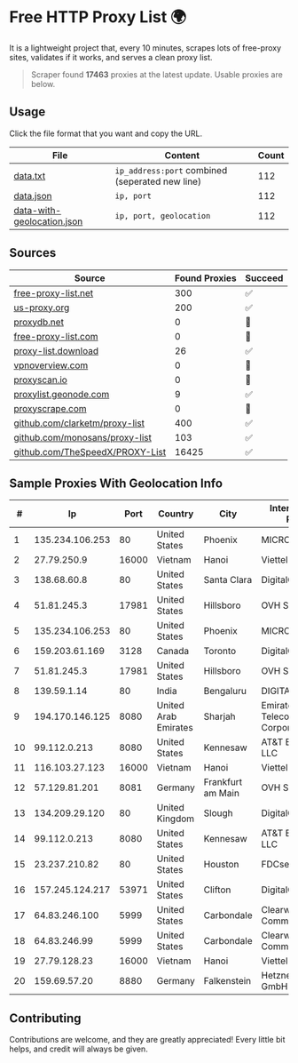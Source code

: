 
# Free HTTP Proxy List 🌍

It is a lightweight project that, every 10 minutes, scrapes lots of free-proxy sites, validates if it works, and serves a clean proxy list.


> Scraper found **17463** proxies at the latest update. Usable proxies are below.

## Usage

Click the file format that you want and copy the URL.


|File|Content|Count|
|----|-------|-----|
|[data.txt](https://raw.githubusercontent.com/themiralay/Proxy-List-World/master/data.txt)|`ip_address:port` combined (seperated new line)|112|
|[data.json](https://raw.githubusercontent.com/themiralay/Proxy-List-World/master/data.json)|`ip, port`|112|
|[data-with-geolocation.json](https://raw.githubusercontent.com/themiralay/Proxy-List-World/master/data-with-geolocation.json)|`ip, port, geolocation`|112|

## Sources

|Source|Found Proxies|Succeed|
|------|-------------|-------|
|[free-proxy-list.net](https://free-proxy-list.net)|300|✅|
|[us-proxy.org](https://www.us-proxy.org)|200|✅|
|[proxydb.net](http://proxydb.net)|0|🚫|
|[free-proxy-list.com](https://free-proxy-list.com/?page=&port=&type%5B%5D=http&type%5B%5D=https&up_time=0&search=Search)|0|🚫|
|[proxy-list.download](https://www.proxy-list.download/HTTP)|26|✅|
|[vpnoverview.com](https://vpnoverview.com/privacy/anonymous-browsing/free-proxy-servers)|0|🚫|
|[proxyscan.io](https://www.proxyscan.io)|0|🚫|
|[proxylist.geonode.com](https://proxylist.geonode.com/api/proxy-list?limit=300&page=1&sort_by=lastChecked&sort_type=desc&protocols=http,https)|9|✅|
|[proxyscrape.com](https://api.proxyscrape.com/v2/?request=displayproxies&protocol=http&timeout=10000&country=all&ssl=all&anonymity=all)|0|🚫|
|[github.com/clarketm/proxy-list](https://raw.githubusercontent.com/clarketm/proxy-list/master/proxy-list-raw.txt)|400|✅|
|[github.com/monosans/proxy-list](https://raw.githubusercontent.com/monosans/proxy-list/main/proxies/http.txt)|103|✅|
|[github.com/TheSpeedX/PROXY-List](https://raw.githubusercontent.com/TheSpeedX/PROXY-List/master/http.txt)|16425|✅|


## Sample Proxies With Geolocation Info

|#|Ip|Port|Country|City|Internet Service Provider|
|-|--|----|-------|----|-------------------------|
|1|135.234.106.253|80|United States|Phoenix|MICROSOFT|
|2|27.79.250.9|16000|Vietnam|Hanoi|Viettel Corporation|
|3|138.68.60.8|80|United States|Santa Clara|DigitalOcean, LLC|
|4|51.81.245.3|17981|United States|Hillsboro|OVH SAS|
|5|135.234.106.253|80|United States|Phoenix|MICROSOFT|
|6|159.203.61.169|3128|Canada|Toronto|DigitalOcean, LLC|
|7|51.81.245.3|17981|United States|Hillsboro|OVH SAS|
|8|139.59.1.14|80|India|Bengaluru|DIGITALOCEAN|
|9|194.170.146.125|8080|United Arab Emirates|Sharjah|Emirates Telecommunications Corporation|
|10|99.112.0.213|8080|United States|Kennesaw|AT&T Enterprises, LLC|
|11|116.103.27.123|16000|Vietnam|Hanoi|Viettel Corporation|
|12|57.129.81.201|8081|Germany|Frankfurt am Main|OVH SAS|
|13|134.209.29.120|80|United Kingdom|Slough|DigitalOcean, LLC|
|14|99.112.0.213|8080|United States|Kennesaw|AT&T Enterprises, LLC|
|15|23.237.210.82|80|United States|Houston|FDCservers.net|
|16|157.245.124.217|53971|United States|Clifton|DigitalOcean, LLC|
|17|64.83.246.100|5999|United States|Carbondale|Clearwave Communications|
|18|64.83.246.99|5999|United States|Carbondale|Clearwave Communications|
|19|27.79.128.23|16000|Vietnam|Hanoi|Viettel Corporation|
|20|159.69.57.20|8880|Germany|Falkenstein|Hetzner Online GmbH|



## Contributing

Contributions are welcome, and they are greatly appreciated! Every
little bit helps, and credit will always be given.


